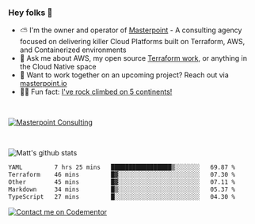 

### Hey folks 👋



- ⛅️ I'm the owner and operator of [Masterpoint](https://masterpoint.io) - A consulting agency focused on delivering killer Cloud Platforms built on Terraform, AWS, and Containerized environments
- 💬 Ask me about AWS, my open source [Terraform work](https://github.com/masterpointio?q=terraform&type=&language=hcl), or anything in the Cloud Native space
- 🔨 Want to work together on an upcoming project? Reach out via [masterpoint.io](https://masterpoint.io)
- 🧗‍♂️ Fun fact: [I've rock climbed on 5 continents!](https://www.rockandice.com/videos/weekend-whippers/weekend-whipper-gunning-for-it-on-south-six-shooter/)

<br>


[![Masterpoint Consulting](https://masterpoint-public.s3.us-west-2.amazonaws.com/Logo-medium.png)](https://masterpoint.io)

<br>

![Matt's github stats](https://github-readme-stats.vercel.app/api?username=Gowiem&count_private=true&theme=cobalt&show_icons=true)

<!--START_SECTION:waka-->

```txt
YAML         7 hrs 25 mins   █████████████████▒░░░░░░░   69.87 %
Terraform    46 mins         █▓░░░░░░░░░░░░░░░░░░░░░░░   07.30 %
Other        45 mins         █▓░░░░░░░░░░░░░░░░░░░░░░░   07.11 %
Markdown     34 mins         █▒░░░░░░░░░░░░░░░░░░░░░░░   05.37 %
TypeScript   27 mins         █░░░░░░░░░░░░░░░░░░░░░░░░   04.30 %
```

<!--END_SECTION:waka-->

[![Contact me on Codementor](https://www.codementor.io/m-badges/gowiem/find-me-on-cm-b.svg)](https://www.codementor.io/@gowiem?refer=badge)
